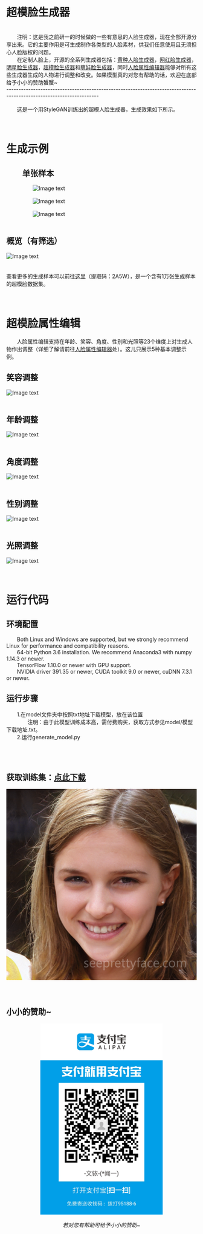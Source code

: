# 超模脸生成器
<br />
&emsp;&emsp;注明：这是我之前研一的时候做的一些有意思的人脸生成器，现在全部开源分享出来。它的主要作用是可生成制作各类型的人脸素材，供我们任意使用且无须担心人脸版权的问题。<br />
&emsp;&emsp;在定制人脸上，开源的全系列生成器包括：<a href='https://github.com/a312863063/seeprettyface-generator-yellow'>黄种人脸生成器</a>，<a href='https://github.com/a312863063/seeprettyface-generator-wanghong'>网红脸生成器</a>，<a href='https://github.com/a312863063/seeprettyface-generator-star'>明星脸生成器</a>，<a href='https://github.com/a312863063/seeprettyface-generator-model'>超模脸生成器</a>和<a href='https://github.com/a312863063/seeprettyface-generator-babies'>萌娃脸生成器</a>，同时<a href='https://github.com/a312863063/seeprettyface-face_editor'>人脸属性编辑器</a>能够对所有这些生成器生成的人物进行调整和改变。如果模型真的对您有帮助的话，欢迎在底部给予小小的赞助蟹蟹~<br />
--------------------------------------------------------------------------------------------------------------------<br /><br />
&emsp;&emsp;这是一个用StyleGAN训练出的超模人脸生成器，生成效果如下所示。<br /><br /><br />

# 生成示例

## &emsp;&emsp;单张样本
&emsp;&emsp;&emsp;&emsp;&emsp;![Image text](https://github.com/a312863063/seeprettyface-generator-model/blob/master/examples/example1.png)<br/><br/>
&emsp;&emsp;&emsp;&emsp;&emsp;![Image text](https://github.com/a312863063/seeprettyface-generator-model/blob/master/examples/example2.png)<br/><br/>
&emsp;&emsp;&emsp;&emsp;&emsp;![Image text](https://github.com/a312863063/seeprettyface-generator-model/blob/master/examples/example3.png)<br/><br/>

## 概览（有筛选）
![Image text](https://github.com/a312863063/seeprettyface-generator-model/blob/master/examples/64_examples.jpg)
<br /><br /><br />
查看更多的生成样本可以前往[这里](https://pan.baidu.com/s/1G5lTsk1TJPZMCHqudQqqYg)（提取码：2A5W），是一个含有1万张生成样本的超模脸数据集。<br /><br /><br />

# 超模脸属性编辑
&emsp;&emsp;人脸属性编辑支持在年龄、笑容、角度、性别和光照等23个维度上对生成人物作出调整（详细了解请前往[人脸属性编辑器](https://github.com/a312863063/seeprettyface-face_editor)处）。这儿只展示5种基本调整示例。
## 笑容调整
![Image text](https://github.com/a312863063/seeprettyface-generator-model/blob/master/examples/edit_smile.jpg)
<br/><br/>
## 年龄调整
![Image text](https://github.com/a312863063/seeprettyface-generator-model/blob/master/examples/edit_age.jpg)
<br/><br/>
## 角度调整
![Image text](https://github.com/a312863063/seeprettyface-generator-model/blob/master/examples/edit_angle.jpg)
<br/><br/>
## 性别调整
![Image text](https://github.com/a312863063/seeprettyface-generator-model/blob/master/examples/edit_gender.jpg)
<br/><br/>
## 光照调整
![Image text](https://github.com/a312863063/seeprettyface-generator-model/blob/master/examples/edit_exposure.jpg)
<br/><br/><br />

# 运行代码
## 环境配置
&emsp;&emsp;Both Linux and Windows are supported, but we strongly recommend Linux for performance and compatibility reasons.<br/>
&emsp;&emsp;64-bit Python 3.6 installation. We recommend Anaconda3 with numpy 1.14.3 or newer.<br/>
&emsp;&emsp;TensorFlow 1.10.0 or newer with GPU support.<br/>
&emsp;&emsp;NVIDIA driver 391.35 or newer, CUDA toolkit 9.0 or newer, cuDNN 7.3.1 or newer.<br/>

## 运行步骤
&emsp;&emsp;1.在model文件夹中按照txt地址下载模型，放在该位置<br/>
&emsp;&emsp;&emsp;&emsp;注明：由于此模型训练成本高，需付费购买，获取方式参见model/模型下载地址.txt。<br/>
&emsp;&emsp;2.运行generate_model.py<br/>
<br /><br /><br />
## 获取训练集：[点此下载](http://www.seeprettyface.com/mydataset_page2.html)
![Image text](https://github.com/a312863063/seeprettyface/blob/master/EP001-01.png)<br/><br/><br/>

## 小小的赞助~
<p align="center">
	<img src="https://github.com/a312863063/seeprettyface/blob/master/sponsor.jpg" alt="Sample"  width="324" height="504">
	<p align="center">
		<em>若对您有帮助可给予小小的赞助~</em>
	</p>
</p>
<br/><br/><br/>




